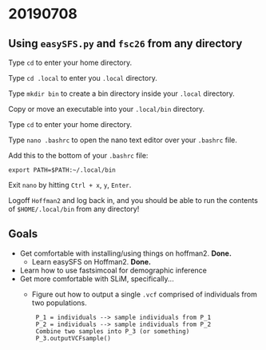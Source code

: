 # 20190708

## Using `easySFS.py` and `fsc26` from any directory

Type `cd` to enter your home directory.

Type `cd .local` to enter you `.local` directory.

Type `mkdir bin` to create a bin directory inside your `.local` directory.

Copy or move an executable into your `.local/bin` directory.

Type `cd` to enter your home directory.

Type `nano .bashrc` to open the nano text editor over your `.bashrc` file.

Add this to the bottom of your `.bashrc` file:

`export PATH=$PATH:~/.local/bin`

Exit `nano` by hitting `Ctrl + x`, `y`, `Enter`.

Logoff `Hoffman2` and log back in, and you should be able to run the contents of `$HOME/.local/bin` from any directory!

## Goals
*  Get comfortable with installing/using things on hoffman2. **Done.**
    *  Learn easySFS on Hoffman2. **Done.**
*  Learn how to use fastsimcoal for demographic inference
*  Get more comfortable with SLiM, specifically...
    *  Figure out how to output a single `.vcf` comprised of individuals from two populations.

            P_1 = individuals --> sample individuals from P_1
            P_2 = individuals --> sample individuals from P_2
            Combine two samples into P_3 (or something)
            P_3.outputVCFsample()
